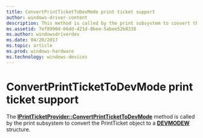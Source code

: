 ```yaml
---
title: ConvertPrintTicketToDevMode print ticket support
author: windows-driver-content
description: This method is called by the print subsystem to convert the PrintTicket object to a DEVMODEW structure.
ms.assetid: 7ef8990d-66dd-421d-8bee-5abee52b8338
ms.author: windowsdriverdev
ms.date: 04/20/2017
ms.topic: article
ms.prod: windows-hardware
ms.technology: windows-devices
---
```


# ConvertPrintTicketToDevMode print ticket support


The [**IPrintTicketProvider::ConvertPrintTicketToDevMode**](https://msdn.microsoft.com/library/windows/hardware/ff554363) method is called by the print subsystem to convert the PrintTicket object to a [**DEVMODEW**](https://msdn.microsoft.com/library/windows/hardware/ff552837) structure.

 

 




